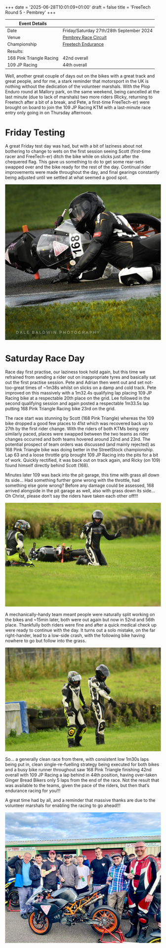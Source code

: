 +++
date = '2025-06-28T10:01:09+01:00'
draft = false
title = 'FreeTech Round 5 - Pembrey'
+++

| Event Details |  |
|-----|----------|
| Date | Friday/Saturday 27th/28th September 2024 |
| Venue | [Pembrey Race Circuit](https://pembreycircuit.co.uk//) |
|Championship | [Freetech Endurance](https://www.freetechendurance.com/) |
|Results:||
| 168 Pink Triangle Racing | 42nd overall |
| 109 JP Racing | 44th overall |

Well, another great couple of days out on the bikes with a great track and great people, and for me, a stark reminder that motorsport in the UK is nothing without the dedication of the volunteer marshals. 
With the Plop Enduro round at Mallory park, on the same weekend, being cancelled at the last minute (due to lack of marshals) two more riders (Ricky, returning to Freetech after a bit of a break, and Pete, a first-time FreeTech-er) were brought on board to join the 109 JP Racing KTM with a last-minute race entry only going in on Thursday afternoon.

# Friday Testing
A great Friday test day was had, but with a bit of laziness about not bothering to change to wets on the first session seeing Scott (first-time racer and FreeTech-er) ditch the bike while on slicks just after the chequered flag. This gave us something to do to get some rear-sets swapped over and the bike ready for the rest of the day. Continual rider improvements were made throughout the day, and final gearings constantly being adjusted until we settled at what seemed a good spot.

![](Scott_down.jpg)

# Saturday Race Day
Race day first practise, our laziness took hold again, but this time we refrained from sending a rider out on inappropriate tyres and basically sat out the first practise session. Pete and Adrian then went out and set not-too-great times of ~1m38s whilst on slicks on a damp and cold track. Pete improved on this massively with a 1m32.4s qualifying lap placing 109 JP Racing bike at a respectable 20th place on the grid. Lee followed in the second qualifying session and again posted a respectable 1m33.5s lap putting 168 Pink Triangle Racing bike 23rd on the grid.

The race start was stunning by Scott (168 Pink Triangle) whereas the 109 bike dropped a good few places to 41st which was recovered back up to 27th by the first rider change. With the riders of both KTMs being very similarly paced, places were swapped between the two teams as rider changes occurred and both teams hovered around 22nd and 23rd. The potential prospect of team orders was discussed (and mainly rejected) as 168 Pink Triangle bike was doing better in the StreetStock championship.
Lap 63 and a loose throttle grip brought 109 JP Racing into the pits for a bit of work. Quickly rectified, it was back out on track again, and Ricky (on 109) found himself directly behind Scott (168). 

Minutes later 109 was back into the pit garage, this time with grass all down its side… Had something further gone wrong with the throttle, had something else gone wrong? Before any damage could be assessed, 168 arrived alongside in the pit garage as well, also with grass down its side… Oh Christ, please don’t say the riders have taken each other off!!!

![](what_happened.jpg)

A mechanically-handy team meant people were naturally split working on the bikes and ~15min later, both were out again but now in 52nd and 56th place. Thankfully both riders were fine and after a quick medical check up were ready to continue with the day. It turns out a solo mistake, on the far right-hander, lead to a low-side crash, with the following bike having nowhere to go but follow into the grass.

![](Riders_down.jpg)

So… a generally clean race from there, with consistent low 1m30s laps being put in, clean single-re-fuelling strategy being executed for both bikes and a busy bike runner throughout saw 168 Pink Triangle finishing 42nd overall with 109 JP Racing a lap behind in 44th position, having over-taken Ginger Bread Bikers only 5 laps from the end of the race.
Not the result that was available to the teams, given the pace of the riders, but then that’s endurance racing for you!!!

A great time had by all, and a reminder that massive thanks are due to the volunteer marshals for enabling the racing to go ahead!!!

![](race_end.jpg)